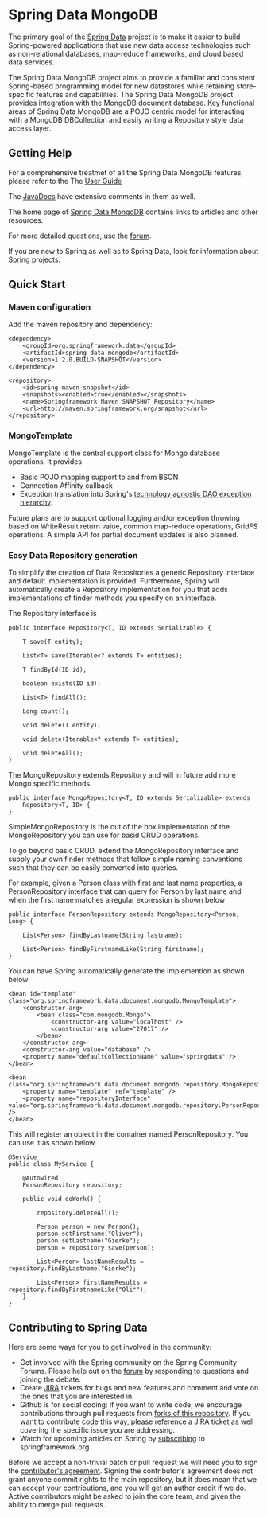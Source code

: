 Spring Data MongoDB
======================

The primary goal of the [Spring Data](http://www.springsource.org/spring-data) project is to make it easier to build Spring-powered applications that use new data access technologies such as non-relational databases, map-reduce frameworks, and cloud based data services.

The Spring Data MongoDB project aims to provide a familiar and consistent Spring-based programming model for new datastores while retaining store-specific features and capabilities. The Spring Data MongoDB project provides integration with the MongoDB document database. Key functional areas of Spring Data MongoDB are a POJO centric model for interacting with a MongoDB DBCollection and easily writing a Repository style data access layer.

Getting Help
------------

For a comprehensive treatmet of all the Spring Data MongoDB features, please refer to the The [User Guide](http://static.springsource.org/spring-data/data-mongodb/docs/current/reference/html/) 

The [JavaDocs](http://static.springsource.org/spring-data/data-mongodb/docs/current/api/) have extensive comments in them as well.

The home page of [Spring Data MongoDB](http://www.springsource.org/spring-data/mongodb) contains links to articles and other resources.

For more detailed questions, use the [forum](http://forum.springsource.org/forumdisplay.php?f=80). 

If you are new to Spring as well as to Spring Data, look for information about [Spring projects](http://www.springsource.org/projects). 


Quick Start
-----------

### Maven configuration

Add the maven repository and dependency:

    <dependency>
        <groupId>org.springframework.data</groupId>
        <artifactId>spring-data-mongodb</artifactId>
        <version>1.2.0.BUILD-SNAPSHOT</version>
    </dependency>

    <repository>
        <id>spring-maven-snapshot</id>
        <snapshots><enabled>true</enabled></snapshots>
        <name>Springframework Maven SNAPSHOT Repository</name>
        <url>http://maven.springframework.org/snapshot</url>
    </repository>

### MongoTemplate
MongoTemplate is the central support class for Mongo database operations.  It provides

* Basic POJO mapping support to and from BSON
* Connection Affinity callback
* Exception translation into Spring's [technology agnostic DAO exception hierarchy](http://static.springsource.org/spring/docs/3.0.x/spring-framework-reference/html/dao.html#dao-exceptions).

Future plans are to support optional logging and/or exception throwing based on WriteResult return value, common map-reduce operations, GridFS operations.  A simple API for partial document updates is also planned.

### Easy Data Repository generation

To simplify the creation of Data Repositories a generic Repository interface and default implementation is provided.  Furthermore, Spring will automatically create a Repository implementation for you that adds implementations of finder methods you specify on an interface.  

The Repository interface is

    public interface Repository<T, ID extends Serializable> {

        T save(T entity);

        List<T> save(Iterable<? extends T> entities);

        T findById(ID id);

        boolean exists(ID id);

        List<T> findAll();

        Long count();

        void delete(T entity);

        void delete(Iterable<? extends T> entities);

        void deleteAll();
    }


The MongoRepository extends Repository and will in future add more Mongo specific methods.

    public interface MongoRepository<T, ID extends Serializable> extends
        Repository<T, ID> {
    }

SimpleMongoRepository is the out of the box implementation of the MongoRepository you can use for basid CRUD operations.  

To go beyond basic CRUD, extend the MongoRepository interface and supply your own finder methods that follow simple naming conventions such that they can be easily converted into queries.  

For example, given a Person class with first and last name properties, a PersonRepository interface that can query for Person by last name and when the first name matches a regular expression is shown below

    public interface PersonRepository extends MongoRepository<Person, Long> {

        List<Person> findByLastname(String lastname);

        List<Person> findByFirstnameLike(String firstname);
    }

You can have Spring automatically generate the implemention as shown below

    <bean id="template" class="org.springframework.data.document.mongodb.MongoTemplate">
        <constructor-arg>
            <bean class="com.mongodb.Mongo">
                <constructor-arg value="localhost" />
                <constructor-arg value="27017" />
            </bean>
        </constructor-arg>
        <constructor-arg value="database" />
        <property name="defaultCollectionName" value="springdata" />
    </bean>

    <bean class="org.springframework.data.document.mongodb.repository.MongoRepositoryFactoryBean">
        <property name="template" ref="template" />
        <property name="repositoryInterface" value="org.springframework.data.document.mongodb.repository.PersonRepository" />
    </bean>

This will register an object in the container named PersonRepository.  You can use it as shown below

    @Service
    public class MyService {

        @Autowired
        PersonRepository repository;

        public void doWork() {

            repository.deleteAll();

            Person person = new Person();
            person.setFirstname("Oliver");
            person.setLastname("Gierke");
            person = repository.save(person);

            List<Person> lastNameResults = repository.findByLastname("Gierke");

            List<Person> firstNameResults = repository.findByFirstnameLike("Oli*");
        }
    }


Contributing to Spring Data
---------------------------

Here are some ways for you to get involved in the community:

* Get involved with the Spring community on the Spring Community Forums.  Please help out on the [forum](http://forum.springsource.org/forumdisplay.php?f=80) by responding to questions and joining the debate.
* Create [JIRA](https://jira.springframework.org/browse/DATADOC) tickets for bugs and new features and comment and vote on the ones that you are interested in.  
* Github is for social coding: if you want to write code, we encourage contributions through pull requests from [forks of this repository](http://help.github.com/forking/). If you want to contribute code this way, please reference a JIRA ticket as well covering the specific issue you are addressing.
* Watch for upcoming articles on Spring by [subscribing](http://www.springsource.org/node/feed) to springframework.org

Before we accept a non-trivial patch or pull request we will need you to sign the [contributor's agreement](https://support.springsource.com/spring_committer_signup).  Signing the contributor's agreement does not grant anyone commit rights to the main repository, but it does mean that we can accept your contributions, and you will get an author credit if we do.  Active contributors might be asked to join the core team, and given the ability to merge pull requests.
